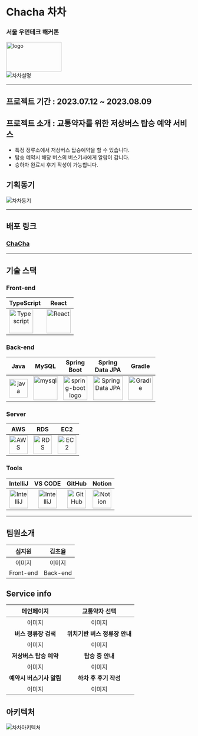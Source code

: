 # Chacha 차차 
### 서울 우먼테크 해커톤
<img  width="150" height="80" alt="logo" src="https://github.com/WomenTech-Chacha/Chacha/assets/97028346/55cf5c0b-526e-4151-b5df-63a6bc057811"/><br/>
![차차설명](https://github.com/WomenTech-Chacha/Chacha/assets/97028346/ccde8e8b-d370-43e7-b9b2-e91b5df20a38)
***
## 프로젝트 기간 : 2023.07.12 ~ 2023.08.09 
## 프로젝트 소개 : 교통약자를 위한 저상버스 탑승 예약 서비스
- 특정 정류소에서 저상버스 탑승예약을 할 수 있습니다.
- 탑승 예약시 해당 버스의 버스기사에게 알람이 갑니다.
- 승하차 완료시 후기 작성이 가능합니다.
## 기획동기
![차차동기](https://github.com/WomenTech-Chacha/Chacha/assets/97028346/2d330345-7d8f-491b-86ba-a62013a20cb5)
***
## 배포 링크
### [ChaCha](https://chacha-jannyshim.vercel.app/)
***
## 기술 스택
### Front-end
|TypeScript|React|
|:---:|:---:|
|<div style="display: flex; align-items: flex-start;"><img src="https://user-images.githubusercontent.com/116049579/228499138-d92eeb0a-e1ca-45b4-ab81-d1bd305cc648.png" alt="Typescript" width="65" height="65" /></div>|<div style="display: flex; align-items: flex-start;"><img src="https://techstack-generator.vercel.app/react-icon.svg" alt="React" width="65" height="65" /></div>|
### Back-end
|Java|MySQL|Spring<br>Boot|Spring<br> Data JPA|Gradle|
|:---:|:---:|:---:|:---:|:---:|
|<div style="display: flex; align-items: flex-start;"><img src="https://github.com/WomenTech-Chacha/Chacha/assets/97028346/4aa63255-b855-4916-91ad-ad2f9f2fce9b" alt="java" width="50" height="50" /></div>|<div style="display: flex; align-items: flex-start;"><img src="https://github.com/WomenTech-Chacha/Chacha/assets/97028346/03bd7031-02b2-4ea3-93c8-b8d418c13db3" alt="mysql" width="65" height="65" /></div>|<img alt="spring-boot logo" src="https://github.com/WomenTech-Chacha/Chacha/assets/97028346/1a9ade99-ba8a-476b-9cf8-8479d3916f75" width="65" height="65" >|<img alt="Spring Data JPA" src="https://github.com/WomenTech-Chacha/Chacha/assets/97028346/18064035-e4d4-41bd-af86-10f73361c9ba" width="80" height="65" >|<img alt="Gradle" src="https://github.com/WomenTech-Chacha/Chacha/assets/97028346/16e0512b-e56c-4c7f-a163-db7e5097fef0" width="65" height="65" >

### Server
|AWS|RDS|EC2|
|:---:|:---:|:---:|
|<img alt="AWS" src="https://github.com/WomenTech-Chacha/Chacha/assets/97028346/62578f41-2012-4d2f-9175-3121b046c5c6" width="50" height="50" >|<img alt="RDS" src="https://github.com/WomenTech-Chacha/Chacha/assets/97028346/f1d30113-386d-4d0e-958c-c4b458bfdf4c" width="50" height="50" >|<img alt="EC2" src="https://github.com/WomenTech-Chacha/Chacha/assets/97028346/8ffd4c9f-9bcf-432a-a511-ccdec144c64e" width="50" height="50" >

### Tools
|IntelliJ|VS CODE|GitHub|Notion|
|:---:|:---:|:---:|:---:|
|<img src="https://resources.jetbrains.com/storage/products/company/brand/logos/IntelliJ_IDEA_icon.png" alt="IntelliJ" width="50" height="50" />|<img src="https://github.com/WomenTech-Chacha/Chacha/assets/97028346/0e33b5c9-2aee-49b4-bbd3-2790cca35c3b" alt="IntelliJ" width="50" height="50" />|<img alt="GitHub" src="https://github.com/WomenTech-Chacha/Chacha/assets/97028346/72e20724-fc5b-4893-a337-03397064da56" width="50" height="50" >|<img alt="Notion" src="https://www.notion.so/cdn-cgi/image/format=auto,width=640,quality=100/front-static/shared/icons/notion-app-icon-3d.png" width="50" height="50" >|

***
## 팀원소개
|심지원|김초율|
|:---:|:---:|
|이미지|이미지|
|Front-end|Back-end|

## Service info
|메인페이지|교통약자 선택|
|:---:|:---:|
|이미지|이미지|
|<b>버스 정류장 검색</b>|<b>위치기반 버스 정류장 안내</b>|
|이미지|이미지|
|<b>저상버스 탑승 예약</b>|<b>탑승 중 안내</b>|
|이미지|이미지|
|<b>예약시 버스기사 알림</b>|<b>하차 후 후기 작성</b>|
|이미지|이미지|

## 아키텍처
![차차아키텍처](https://github.com/WomenTech-Chacha/Chacha/assets/97028346/e5a7a97b-7057-48dd-863c-0f1876030240)
